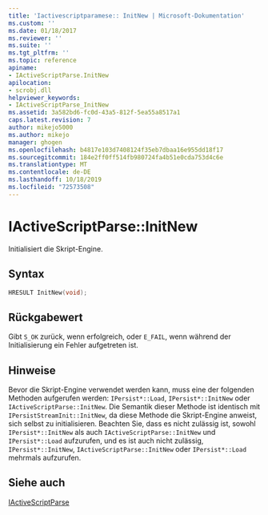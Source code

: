 ```yaml
---
title: 'Iactivescriptparamese:: InitNew | Microsoft-Dokumentation'
ms.custom: ''
ms.date: 01/18/2017
ms.reviewer: ''
ms.suite: ''
ms.tgt_pltfrm: ''
ms.topic: reference
apiname:
- IActiveScriptParse.InitNew
apilocation:
- scrobj.dll
helpviewer_keywords:
- IActiveScriptParse_InitNew
ms.assetid: 3a582bd6-fc0d-43a5-812f-5ea55a8517a1
caps.latest.revision: 7
author: mikejo5000
ms.author: mikejo
manager: ghogen
ms.openlocfilehash: b4817e103d7408124f35eb7dbaa16e955dd18f17
ms.sourcegitcommit: 184e2ff0ff514fb980724fa4b51e0cda753d4c6e
ms.translationtype: MT
ms.contentlocale: de-DE
ms.lasthandoff: 10/18/2019
ms.locfileid: "72573508"
---
```

# <a name="iactivescriptparseinitnew"></a>IActiveScriptParse::InitNew
Initialisiert die Skript-Engine.  
  
## <a name="syntax"></a>Syntax  
  
```cpp
HRESULT InitNew(void);  
```  
  
## <a name="return-value"></a>Rückgabewert  
 Gibt `S_OK` zurück, wenn erfolgreich, oder `E_FAIL`, wenn während der Initialisierung ein Fehler aufgetreten ist.  
  
## <a name="remarks"></a>Hinweise  
 Bevor die Skript-Engine verwendet werden kann, muss eine der folgenden Methoden aufgerufen werden: `IPersist*::Load`, `IPersist*::InitNew` oder `IActiveScriptParse::InitNew`. Die Semantik dieser Methode ist identisch mit `IPersistStreamInit::InitNew`, da diese Methode die Skript-Engine anweist, sich selbst zu initialisieren. Beachten Sie, dass es nicht zulässig ist, sowohl `IPersist*::InitNew` als auch `IActiveScriptParse::InitNew` und `IPersist*::Load` aufzurufen, und es ist auch nicht zulässig, `IPersist*::InitNew`, `IActiveScriptParse::InitNew` oder `IPersist*::Load` mehrmals aufzurufen.  
  
## <a name="see-also"></a>Siehe auch  
 [IActiveScriptParse](../../winscript/reference/iactivescriptparse.md)
